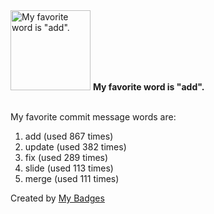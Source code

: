 <img src="https://my-badges.github.io/my-badges/favorite-word.png" alt="My favorite word is &quot;add&quot;." title="My favorite word is &quot;add&quot;." width="128">
<strong>My favorite word is &quot;add&quot;.</strong>
<br><br>

My favorite commit message words are:

1. add (used 867 times)
2. update (used 382 times)
3. fix (used 289 times)
4. slide (used 113 times)
5. merge (used 111 times)


Created by <a href="https://github.com/my-badges/my-badges">My Badges</a>